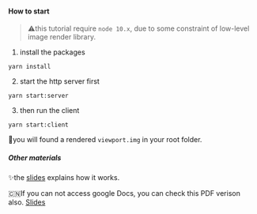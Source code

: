 #### How to start
> ⚠️this tutorial require `node 10.x`, due to some constraint of low-level image render library.

1. install the packages

```
yarn install
```

2. start the http server first

```
yarn start:server
```

3. then run the client

```
yarn start:client
```

👀you will found a rendered `viewport.img` in your root folder.

##### Other materials
✨the [slides](https://docs.google.com/presentation/d/1Lrxr_NYeH4VAlV5-mAhmp8I8gjhkG-H5wsqH8AEmtUI/edit?usp=sharing) explains how it works. 

🇨🇳If you can not access google Docs, you can check this PDF verison also. [Slides](https://github.com/jzhang026/web-browser-model/blob/master/slides/Toy%20Browser.pdf)
